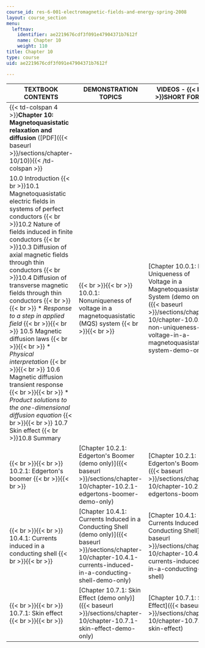 ```yaml
---
course_id: res-6-001-electromagnetic-fields-and-energy-spring-2008
layout: course_section
menu:
  leftnav:
    identifier: ae2219676cdf3f091e47904371b7612f
    name: Chapter 10
    weight: 110
title: Chapter 10
type: course
uid: ae2219676cdf3f091e47904371b7612f

---
```


| TEXTBOOK CONTENTS | DEMONSTRATION TOPICS | VIDEOS -  {{< br >}}SHORT FORM | VIDEOS -  {{< br >}}LONG FORM |
| --- | --- | --- | --- |
| {{< td-colspan 4 >}}**Chapter 10: Magnetoquasistatic relaxation and diffusion** ([PDF]({{< baseurl >}}/sections/chapter-10/10)){{< /td-colspan >}} ||||
| 10.0 Introduction  {{< br >}}10.1 Magnetoquasistatic electric fields in systems of perfect conductors  {{< br >}}10.2 Nature of fields induced in finite conductors  {{< br >}}10.3 Diffusion of axial magnetic fields through thin conductors  {{< br >}}10.4 Diffusion of transverse magnetic fields through thin conductors {{< br >}}{{< br >}} *   _Response to a step in applied field_ {{< br >}}{{< br >}} 10.5 Magnetic diffusion laws {{< br >}}{{< br >}} *   _Physical interpretation_ {{< br >}}{{< br >}} 10.6 Magnetic diffusion transient response {{< br >}}{{< br >}} *   _Product solutions to the one-dimensional diffusion equation_ {{< br >}}{{< br >}} 10.7 Skin effect  {{< br >}}10.8 Summary |  {{< br >}}{{< br >}} 10.0.1: Nonuniqueness of voltage in a magnetoquasistatic (MQS) system {{< br >}}{{< br >}}  | [Chapter 10.0.1: Non Uniqueness of Voltage in a Magnetoquasistatic System (demo only)]({{< baseurl >}}/sections/chapter-10/chapter-10.0.1-non-uniqueness-of-voltage-in-a-magnetoquasistatic-system-demo-only) | [Chapter 10.0.1: Non Uniqueness of Voltage in a Magnetoquasistatic System]({{< baseurl >}}/sections/chapter-10/chapter-10.0.1-non-uniqueness-of-voltage-in-a-magnetoquasistatic-system) |
|  {{< br >}}{{< br >}} 10.2.1: Edgerton's boomer {{< br >}}{{< br >}}  | [Chapter 10.2.1: Edgerton's Boomer (demo only)]({{< baseurl >}}/sections/chapter-10/chapter-10.2.1-edgertons-boomer-demo-only) | [Chapter 10.2.1: Edgerton's Boomer]({{< baseurl >}}/sections/chapter-10/chapter-10.2.1-edgertons-boomer) |
|  {{< br >}}{{< br >}} 10.4.1: Currents induced in a conducting shell {{< br >}}{{< br >}}  | [Chapter 10.4.1: Currents Induced in a Conducting Shell (demo only)]({{< baseurl >}}/sections/chapter-10/chapter-10.4.1-currents-induced-in-a-conducting-shell-demo-only) | [Chapter 10.4.1: Currents Induced in a Conducting Shell]({{< baseurl >}}/sections/chapter-10/chapter-10.4.1-currents-induced-in-a-conducting-shell) |
|  {{< br >}}{{< br >}} 10.7.1: Skin effect {{< br >}}{{< br >}}  | [Chapter 10.7.1: Skin Effect (demo only)]({{< baseurl >}}/sections/chapter-10/chapter-10.7.1-skin-effect-demo-only) | [Chapter 10.7.1: Skin Effect]({{< baseurl >}}/sections/chapter-10/chapter-10.7.1-skin-effect)